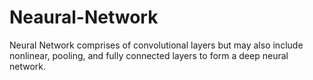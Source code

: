 # Neaural-Network
Neural Network  comprises of convolutional layers but may also include nonlinear, pooling, and fully connected layers to form a deep  neural network.
